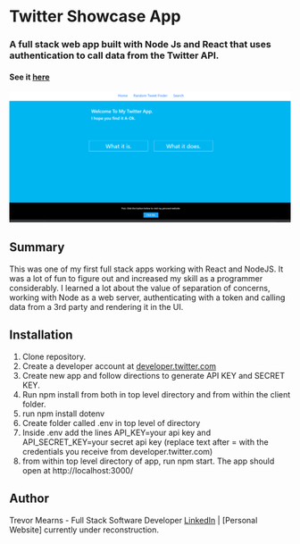 # Twitter Showcase App
 
 ### A full stack web app built with Node Js and React that uses authentication to call data from the Twitter API.
 
#### See it [here](https://twitteris-appicus.herokuapp.com/)
 
 ![](readMeScreenshot.png)
 
## Summary
This was one of my first full stack apps working with React and NodeJS. It was a lot of fun to figure out and increased my skill as a programmer considerably. I learned a lot about the value of separation of concerns, working with Node as a web server, authenticating with a token and calling data from a 3rd party and rendering it in the UI.

## Installation
1. Clone repository.
2. Create a developer account at [developer.twitter.com](https://developer.twitter.com/en) 
3. Create new app and follow directions to generate API KEY and SECRET KEY.
4. Run npm install from both in top level directory and from within the client folder.
5. run npm install dotenv
6. Create folder called .env in top level of directory
7. Inside .env add the lines API_KEY=your api key and API_SECRET_KEY=your secret api key (replace text after = with the credentials you receive from developer.twitter.com)
8. from within top level directory of app, run npm start. The app should open at http://localhost:3000/

## Author
Trevor Mearns - Full Stack Software Developer [LinkedIn](https://www.linkedin.com/in/trevor-mearns-8a042a56/) | [Personal Website] currently under reconstruction.




